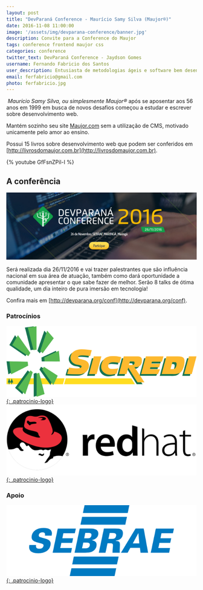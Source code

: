 ```yaml
---
layout: post
title: "DevParaná Conference - Maurício Samy Silva (Maujor®)"
date: 2016-11-08 11:00:00
image: '/assets/img/devparana-conference/banner.jpg'
description: Convite para a Conference do Maujor
tags: conference frontend maujor css
categories: conference
twitter_text: DevParaná Conference - Jaydson Gomes
username: Fernando Fabricio dos Santos
user_description: Entusiasta de metodologias ágeis e software bem desenvolvido!
email: ferfabricio@gmail.com
photo: ferfabricio.jpg
---
```

​
*Maurício Samy Silva, ou simplesmente Maujor®* após se aposentar aos 56 anos em 1999 em busca de novos desafios começou a estudar e escrever sobre desenvolvimento web.

Mantém sozinho seu site [Maujor.com](http://www.maujor.com/) sem a utilização de CMS, motivado unicamente pelo amor ao ensino.

Possui 15 livros sobre desenvolvimento web que podem ser conferidos em [http://livrosdomaujor.com.br](http://livrosdomaujor.com.br).

{% youtube GfFsnZPil-I %}
​

## A conferência
[![DevParaná Conference 2016](/assets/img/posts/devparana-conference/banner.png)](http://devparana.org/conf)

Será realizada dia 26/11/2016 e vai trazer palestrantes que são influência nacional em sua área de atuação, também como dará oportunidade a comunidade apresentar o que sabe fazer de melhor.
Serão 8 talks de ótima qualidade, um dia inteiro de pura imersão em tecnologia!

Confira mais em [http://devparana.org/conf](http://devparana.org/conf).

### Patrocínios
[![Sicredi](/assets/img/posts/devparana-conference/sicredi.png){: .patrocinio-logo}](https://www.sicredi.com.br)
[![RedHat](/assets/img/posts/devparana-conference/redhat.png){: .patrocinio-logo}](https://www.redhat.com)

### Apoio
[![Sebrae](/assets/img/posts/devparana-conference/sebrae.png){: .patrocinio-logo}](http://www.sebraepr.com.br/)